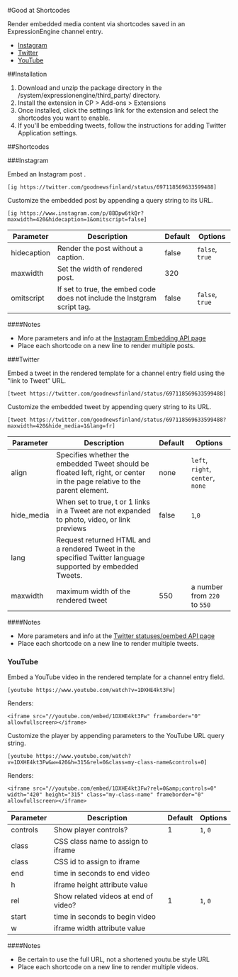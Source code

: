 #Good at Shortcodes

Render embedded media content via shortcodes saved in an ExpressionEngine channel entry.

- [Instagram](#instagram)
- [Twitter](#twitter)
- [YouTube](#youtube)


##Installation

1. Download and unzip the package directory in the /system/expressionengine/third_party/ directory. 
2. Install the extension in CP > Add-ons > Extensions
3. Once installed, click the settings link for the extension and select the shortcodes you want to enable.
4. If you'll be embedding tweets, follow the instructions for adding Twitter Application settings. 

##Shortcodes


###Instagram

Embed an Instagram post .

`[ig https://twitter.com/goodnewsfinland/status/697118569633599488]`

Customize the embedded post by appending a query string to its URL.

`[ig https://www.instagram.com/p/8BDpw6tkQr?maxwidth=420&hidecaption=1&omitscript=false]`


| Parameter | Description |Default|Options
| --- | --- | --- | --- |
| hidecaption | Render the post without a caption. | false | `false`, `true`
| maxwidth | Set the width of rendered post. | 320 | 
| omitscript | If set to true, the embed code does not include the Instgram script tag. | false | `false`, `true`

####Notes
- More parameters and info at the [Instagram Embedding API page](https://www.instagram.com/developer/embedding/#oembed)
- Place each shortcode on a new line to render multiple posts.

###Twitter

Embed a tweet in the rendered template for a channel entry field using the "link to Tweet" URL.

`[tweet https://twitter.com/goodnewsfinland/status/697118569633599488]`

Customize the embedded tweet by appending query string to its URL.

`[tweet https://twitter.com/goodnewsfinland/status/697118569633599488?maxwidth=420&hide_media=1&lang=fr]`

| Parameter | Description |Default|Options
| --- | --- | --- | --- |
| align | Specifies whether the embedded Tweet should be floated left, right, or center in the page relative to the parent element. | none | `left`, `right`, `center`, `none`
| hide_media | When set to true, t or 1 links in a Tweet are not expanded to photo, video, or link previews | false | `1`,`0`
| lang | Request returned HTML and a rendered Tweet in the specified Twitter language supported by embedded Tweets. | |
| maxwidth | maximum width of the rendered tweet  | 550 |  a number from `220` to `550` 


####Notes
- More parameters and info at the [Twitter statuses/oembed API page](https://dev.twitter.com/rest/reference/get/statuses/oembed)
- Place each shortcode on a new line to render multiple tweets.

### YouTube

Embed a YouTube video in the rendered template for a channel entry field.

`[youtube https://www.youtube.com/watch?v=1DXHE4kt3Fw]`

Renders: 

`<iframe src="//youtube.com/embed/1DXHE4kt3Fw" frameborder="0" allowfullscreen></iframe>`

Customize the player by appending parameters to the YouTube URL query string.

`[youtube https://www.youtube.com/watch?v=1DXHE4kt3Fw&w=420&h=315&rel=0&class=my-class-name&controls=0]`

Renders:

`<iframe src="//youtube.com/embed/1DXHE4kt3Fw?rel=0&amp;controls=0" width="420" height="315" class="my-class-name" frameborder="0" allowfullscreen></iframe>`

| Parameter | Description |Default|Options
| --- | --- | --- | --- |
| controls | Show player controls? | 1 | `1`, `0`
| class | CSS class name to assign to iframe | | 
| class | CSS id to assign to iframe |  | 
| end | time in seconds to end video|  | 
| h | iframe height attribute value |  | 
| rel | Show related videos at end of video? | 1 | `1`, `0`
| start | time in seconds to begin video|  | 
| w | iframe width attribute value |  | 

####Notes
- Be certain to use the full URL, not a shortened youtu.be style URL
- Place each shortcode on a new line to render multiple videos.

